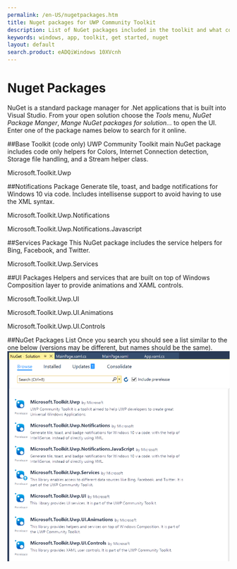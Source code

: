 ```yaml
---
permalink: /en-US/nugetpackages.htm
title: Nuget packages for UWP Community Toolkit
description: List of NuGet packages included in the toolkit and what controls are in each of them
keywords: windows, app, toolkit, get started, nuget
layout: default
search.product: eADQiWindows 10XVcnh
---
```


# Nuget Packages
NuGet is a standard package manager for .Net applications that is built into Visual Studio. From your open solution choose the *Tools* menu, *NuGet Package Manger*, *Mange NuGet packages for solution...* to open the UI.  Enter one of the package names below to search for it online.

##Base Toolkit (code only) 
UWP Community Toolkit main NuGet package includes code only helpers for Colors, Internet Connection detection, Storage file handling, and a Stream helper class.

Microsoft.Toolkit.Uwp

##Notifications Package
Generate tile, toast, and badge notifications for Windows 10 via code.  Includes intellisense support to avoid having to use the XML syntax.

Microsoft.Toolkit.Uwp.Notifications

Microsoft.Toolkit.Uwp.Notifications.Javascript

##Services Package
This NuGet package includes the service helpers for Bing, Facebook, and Twitter.

Microsoft.Toolkit.Uwp.Services

##UI Packages
Helpers and services that are built on top of Windows Composition layer to provide animations and XAML controls.

Microsoft.Toolkit.Uwp.UI

Microsoft.Toolkit.Uwp.UI.Animations

Microsoft.Toolkit.Uwp.UI.Controls

##NuGet Packages List
Once you search you should see a list similar to the one below (versions may be different, but names should be the same).
![nuget packages](/resources/images/NugetPackages.png "Nuget Packages")
